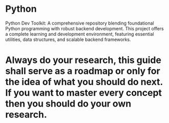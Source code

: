 # Python
Python Dev Toolkit: A comprehensive repository blending foundational Python programming with robust backend development. This project offers a complete learning and development environment, featuring essential utilities, data structures, and scalable backend frameworks.

# Always do your research, this guide shall serve as a roadmap or only for the idea of what you should do next. If you want to master every concept then you should do your own research.

